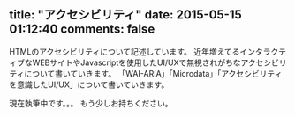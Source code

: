 title: "アクセシビリティ"
date: 2015-05-15 01:12:40
comments: false
---
HTMLのアクセシビリティについて記述しています。
近年増えてるインタラクティブなWEBサイトやJavascriptを使用したUI/UXで無視されがちなアクセシビリティについて書いていきます。
「WAI-ARIA」「Microdata」「アクセシビリティを意識したUI/UX」について書いていきます。

現在執筆中です。。。
もう少しお持ちください。
